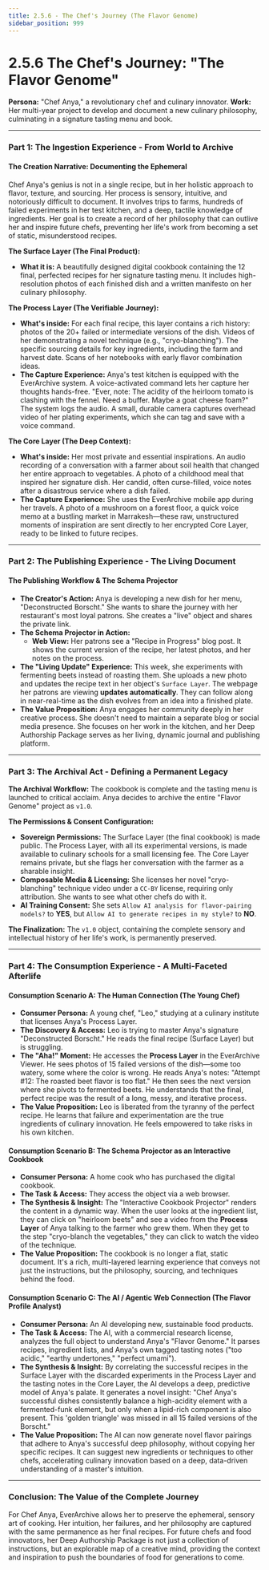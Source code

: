 ```yaml
---
title: 2.5.6 - The Chef's Journey (The Flavor Genome)
sidebar_position: 999
---
```


# 2.5.6 The Chef's Journey: "The Flavor Genome"

**Persona:** "Chef Anya," a revolutionary chef and culinary innovator.
**Work:** Her multi-year project to develop and document a new culinary philosophy, culminating in a signature tasting menu and book.

---

### **Part 1: The Ingestion Experience - From World to Archive**

#### **The Creation Narrative: Documenting the Ephemeral**
Chef Anya's genius is not in a single recipe, but in her holistic approach to flavor, texture, and sourcing. Her process is sensory, intuitive, and notoriously difficult to document. It involves trips to farms, hundreds of failed experiments in her test kitchen, and a deep, tactile knowledge of ingredients. Her goal is to create a record of her philosophy that can outlive her and inspire future chefs, preventing her life's work from becoming a set of static, misunderstood recipes.

**The Surface Layer (The Final Product):**
*   **What it is:** A beautifully designed digital cookbook containing the 12 final, perfected recipes for her signature tasting menu. It includes high-resolution photos of each finished dish and a written manifesto on her culinary philosophy.

**The Process Layer (The Verifiable Journey):**
*   **What's inside:** For each final recipe, this layer contains a rich history: photos of the 20+ failed or intermediate versions of the dish. Videos of her demonstrating a novel technique (e.g., "cryo-blanching"). The specific sourcing details for key ingredients, including the farm and harvest date. Scans of her notebooks with early flavor combination ideas.
*   **The Capture Experience:** Anya's test kitchen is equipped with the EverArchive system. A voice-activated command lets her capture her thoughts hands-free. "Ever, note: The acidity of the heirloom tomato is clashing with the fennel. Need a buffer. Maybe a goat cheese foam?" The system logs the audio. A small, durable camera captures overhead video of her plating experiments, which she can tag and save with a voice command.

**The Core Layer (The Deep Context):**
*   **What's inside:** Her most private and essential inspirations. An audio recording of a conversation with a farmer about soil health that changed her entire approach to vegetables. A photo of a childhood meal that inspired her signature dish. Her candid, often curse-filled, voice notes after a disastrous service where a dish failed.
*   **The Capture Experience:** She uses the EverArchive mobile app during her travels. A photo of a mushroom on a forest floor, a quick voice memo at a bustling market in Marrakesh—these raw, unstructured moments of inspiration are sent directly to her encrypted Core Layer, ready to be linked to future recipes.

---

### **Part 2: The Publishing Experience - The Living Document**

#### **The Publishing Workflow & The Schema Projector**
*   **The Creator's Action:** Anya is developing a new dish for her menu, "Deconstructed Borscht." She wants to share the journey with her restaurant's most loyal patrons. She creates a "live" object and shares the private link.
*   **The Schema Projector in Action:**
    *   **Web View:** Her patrons see a "Recipe in Progress" blog post. It shows the current version of the recipe, her latest photos, and her notes on the process.
*   **The "Living Update" Experience:** This week, she experiments with fermenting beets instead of roasting them. She uploads a new photo and updates the recipe text in her object's `Surface Layer`. The webpage her patrons are viewing **updates automatically**. They can follow along in near-real-time as the dish evolves from an idea into a finished plate.
*   **The Value Proposition:** Anya engages her community deeply in her creative process. She doesn't need to maintain a separate blog or social media presence. She focuses on her work in the kitchen, and her Deep Authorship Package serves as her living, dynamic journal and publishing platform.

---

### **Part 3: The Archival Act - Defining a Permanent Legacy**

**The Archival Workflow:**
The cookbook is complete and the tasting menu is launched to critical acclaim. Anya decides to archive the entire "Flavor Genome" project as `v1.0`.

**The Permissions & Consent Configuration:**
*   **Sovereign Permissions:** The Surface Layer (the final cookbook) is made public. The Process Layer, with all its experimental versions, is made available to culinary schools for a small licensing fee. The Core Layer remains private, but she flags her conversation with the farmer as a sharable insight.
*   **Composable Media & Licensing:** She licenses her novel "cryo-blanching" technique video under a `CC-BY` license, requiring only attribution. She wants to see what other chefs do with it.
*   **AI Training Consent:** She sets `Allow AI analysis for flavor-pairing models?` to **YES**, but `Allow AI to generate recipes in my style?` to **NO**.

**The Finalization:**
The `v1.0` object, containing the complete sensory and intellectual history of her life's work, is permanently preserved.

---

### **Part 4: The Consumption Experience - A Multi-Faceted Afterlife**

#### **Consumption Scenario A: The Human Connection (The Young Chef)**
*   **Consumer Persona:** A young chef, "Leo," studying at a culinary institute that licenses Anya's Process Layer.
*   **The Discovery & Access:** Leo is trying to master Anya's signature "Deconstructed Borscht." He reads the final recipe (Surface Layer) but is struggling.
*   **The "Aha!" Moment:** He accesses the **Process Layer** in the EverArchive Viewer. He sees photos of 15 failed versions of the dish—some too watery, some where the color is wrong. He reads Anya's notes: "Attempt #12: The roasted beet flavor is too flat." He then sees the next version where she pivots to fermented beets. He understands that the final, perfect recipe was the result of a long, messy, and iterative process.
*   **The Value Proposition:** Leo is liberated from the tyranny of the perfect recipe. He learns that failure and experimentation are the true ingredients of culinary innovation. He feels empowered to take risks in his own kitchen.

#### **Consumption Scenario B: The Schema Projector as an Interactive Cookbook**
*   **Consumer Persona:** A home cook who has purchased the digital cookbook.
*   **The Task & Access:** They access the object via a web browser.
*   **The Synthesis & Insight:** The "Interactive Cookbook Projector" renders the content in a dynamic way. When the user looks at the ingredient list, they can click on "heirloom beets" and see a video from the **Process Layer** of Anya talking to the farmer who grew them. When they get to the step "cryo-blanch the vegetables," they can click to watch the video of the technique.
*   **The Value Proposition:** The cookbook is no longer a flat, static document. It's a rich, multi-layered learning experience that conveys not just the instructions, but the philosophy, sourcing, and techniques behind the food.

#### **Consumption Scenario C: The AI / Agentic Web Connection (The Flavor Profile Analyst)**
*   **Consumer Persona:** An AI developing new, sustainable food products.
*   **The Task & Access:** The AI, with a commercial research license, analyzes the full object to understand Anya's "Flavor Genome." It parses recipes, ingredient lists, and Anya's own tagged tasting notes ("too acidic," "earthy undertones," "perfect umami").
*   **The Synthesis & Insight:** By correlating the successful recipes in the Surface Layer with the discarded experiments in the Process Layer and the tasting notes in the Core Layer, the AI develops a deep, predictive model of Anya's palate. It generates a novel insight: "Chef Anya's successful dishes consistently balance a high-acidity element with a fermented-funk element, but only when a lipid-rich component is also present. This 'golden triangle' was missed in all 15 failed versions of the Borscht."
*   **The Value Proposition:** The AI can now generate novel flavor pairings that adhere to Anya's successful deep philosophy, without copying her specific recipes. It can suggest new ingredients or techniques to other chefs, accelerating culinary innovation based on a deep, data-driven understanding of a master's intuition.

---

### **Conclusion: The Value of the Complete Journey**
For Chef Anya, EverArchive allows her to preserve the ephemeral, sensory art of cooking. Her intuition, her failures, and her philosophy are captured with the same permanence as her final recipes. For future chefs and food innovators, her Deep Authorship Package is not just a collection of instructions, but an explorable map of a creative mind, providing the context and inspiration to push the boundaries of food for generations to come.